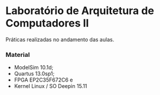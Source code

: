# Laboratório de Arquitetura de Computadores II #

Práticas realizadas no andamento das aulas.

### Material ###
 * ModelSim 10.1d;
 * Quartus 13.0sp1;
 * FPGA EP2C35F672C6 e
 * Kernel Linux / SO Deepin 15.11
